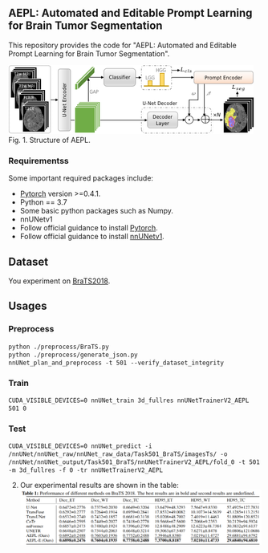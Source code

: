 ## AEPL: Automated and Editable Prompt Learning for Brain Tumor Segmentation
This repository provides the code for "AEPL: Automated and Editable Prompt Learning for Brain Tumor Segmentation". 





![AEPL](./pictures/AEPL_v6.png)
Fig. 1. Structure of AEPL.



### Requirementss
Some important required packages include:
* [Pytorch][torch_link] version >=0.4.1.
* Python == 3.7 
* Some basic python packages such as Numpy.
* nnUNetv1
* Follow official guidance to install [Pytorch][torch_link]. 
* Follow official guidance to install [nnUNetv1][nnUNetv1_link].

[torch_link]:https://pytorch.org/
[nnUNetv1_link]:https://github.com/MIC-DKFZ/nnUNet/tree/nnunetv1?tab=readme-ov-file#installation

## Dataset
You experiment on [BraTS2018][BraTS2018_link].

[BraTS2018_link]:https://www.med.upenn.edu/sbia/brats2018/data.html

## Usages
### Preprocess
```
python ./preprocess/BraTS.py
python ./preprocess/generate_json.py
nnUNet_plan_and_preprocess -t 501 --verify_dataset_integrity
```

### Train
```
CUDA_VISIBLE_DEVICES=0 nnUNet_train 3d_fullres nnUNetTrainerV2_AEPL 501 0
```

### Test
```
CUDA_VISIBLE_DEVICES=0 nnUNet_predict -i /nnUNet/nnUNet_raw/nnUNet_raw_data/Task501_BraTS/imagesTs/ -o /nnUNet/nnUNet_output/Task501_BraTS/nnUNetTrainerV2_AEPL/fold_0 -t 501 -m 3d_fullres -f 0 -tr nnUNetTrainerV2_AEPL
```

2. Our experimental results are shown in the table:
![refinement](./pictures/img.png)




